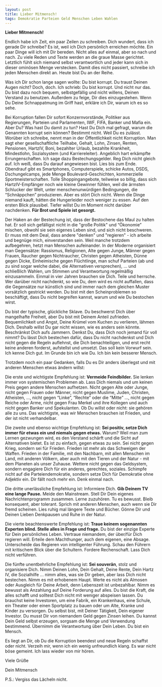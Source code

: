 ```yaml
---
layout: post
title: Lieber Mitmensch!
tags: Demokratie Parteien Geld Menschen Leben Wahlen
---
```


**Lieber Mitmensch!**

Endlich habe ich Zeit, ein paar Zeilen zu schreiben. Dich wundert, dass ich gerade Dir schreibe? Es ist, weil ich Dich persönlich erreichen möchte. Ein paar Dinge will ich mit Dir bereden. Nicht alles auf einmal, aber so nach und nach. Zu viele Reden und Texte werden an die graue Masse gerichtet. Letztlich fühlt sich niemand selbst verantwortlich und jeder kann sich in dieser ominösen Menge verstecken. Damit dies nicht passiert, schreibe ich jeden Menschen direkt an. Heute bist Du an der Reihe.

Was ich Dir schon lange sagen wollte: Du bist korrupt. Du traust Deinen Augen nicht? Doch, doch. Ich schrieb: Du bist korrupt. Und nicht nur das. Du bist dazu noch bequem, selbstgefällig und nicht willens, Deinen Verstand zu benutzen. Außerdem zu feige, Dir dies einzugestehen. Wenn Du Deine Schnappatmung im Griff hast, erkläre ich Dir, warum ich es so sehe.

Bei Korruption fallen Dir sofort Konzernvorstände, Politiker aus Regierungen, Parteien und Parlamenten, IWF, FIFA, Banker und Mafia ein. Aber Du? Was hast Du damit zu tun? Hast Du Dich mal gefragt, warum die Genannten korrupt sein können? Bestimmt nicht. Weil Du es zulässt. Worüber ich schreibe, nennt man in der Öffentlichkeit nicht Korruption. Man sagt eher gesellschaftliche Teilhabe, Gehalt, Lohn, Zinsen, Renten, Pensionen, HartzIV, Boni, bezahlter Urlaub, bezahlte Krankheit, Mindestlohn, Sozialsystem (und Karriereleiter). Angeblich hart erkämpfte Errungenschaften. Ich sage dazu Bestechungsgelder. Reg Dich nicht gleich auf. Ich weiß, dass Du darauf angewiesen bist. Lies bis zum Ende. Obendrauf gibt es Smartphones, Computerspiele, schicke Autos, DSDS, Dschungelcamps, jede Menge Boulevard-Geschichten, kommerzielle Sportmeisterschaften. Tolle Shoppingangebote, teilweise so billig, dass sich HartzIV-Empfänger noch wie kleine Gewinner fühlen, weil die ärmsten Schlucker der Welt, unter menschenunwürdigen Bedingungen, die “Schnäppchen” produzieren. Aber es stört Dich nicht. Wenn die Dinge niemand kauft, hätten die Hungerleider noch weniger zu essen. Auf den ersten Blick plausibel. Tiefer willst Du im Moment nicht darüber nachdenken. **Für Brot und Spiele ist gesorgt.**

Der Haken an der Bestechung ist, dass der Bestochene das Maul zu halten hat. Er soll sich gefälligst nicht in die "große Politik" und “Ökonomie” mischen, obwohl sie sein eigenes Leben sind, und sich nicht beschweren. Er muss mit dem Deal, dass andere "denken" und "regieren" - ich arbeite und begnüge mich, einverstanden sein.
Weil manche trotzdem aufbegehren, hetzt man Menschen aufeinander. In der Moderne organisiert man Gegensätze: Rassismus, Religionen, Alte gegen Junge, Männer gegen Frauen, Raucher gegen Nichtraucher, Christen gegen Atheisten, Dünne gegen Dicke, Einheimische gegen Flüchtlinge, man schuf Parteien (ab und zu sind sogar welche dabei, die Alternativen versprechen), ... und schließlich Wahlen, um Stimmen und Verantwortung regelmäßig einzusammeln. Einmal in vier Jahren brauchen sie Dich. Teile und herrsche.
Wer darüber nicht nachdenkt, so wie Du, dem wird es nicht auffallen, dass die Gegensätze nur künstlich sind und immer nach dem gleichen Muster vorsätzlich gestrickt werden. Du bist mit den Scheinproblemen so beschäftigt, dass Du nicht begreifen kannst, warum und wie Du bestochen wirst.

Du bist der typische, glückliche Sklave. Du beschwerst Dich über mangelhafte Freiheit, aber Du bist mit Deinem Anteil zufrieden. Bequemlichkeit und Angst, Deine Krümel vom Kuchen zu verlieren, lähmen Dich. Deshalb willst Du gar nicht wissen, wie es anders sein könnte. Beschränkst Dich aufs Jammern. Denkst Du, dass Dich noch jemand für voll nimmt? Du lässt Dich bestechen dafür, dass Du nicht nachdenkst und Dich nicht gegen die Regeln auflehnst, die Dich benachteiligen, und erst recht keine anderen forderst, aufstellst und umsetzt. Das soll kein Vorwurf sein. Ich kenne Dich gut. Im Grunde bin ich wie Du. Ich bin kein besserer Mensch.

Trotzdem noch ein paar Gedanken, falls Du es Dir anders überlegst und mit anderen Menschen etwas ändern willst:

Die erste und wichtigste Empfehlung ist: **Vermeide Feindbilder.** Sie lenken immer von systemischen Problemen ab. Lass Dich niemals und um keinen Preis gegen andere Menschen aufhetzen. Nicht gegen Alte oder Junge, nicht gegen Frauen oder Männer, nicht gegen Muslime, Juden, Christen, Atheisten, ..., nicht gegen “Linke”, “Rechte” oder die “Mitte” ..., nicht gegen Reiche oder Arme, nicht gegen Frau Merkel und ihre Kollegen und auch nicht gegen Banker und Spekulanten. Ob Du willst oder nicht: sie gehören alle zu uns. Das wichtigste, was wir Menschen brauchen ist Frieden, und der ist nicht verhandelbar.

Die zweite und ebenso wichtige Empfehlung ist: **Sei positiv, setze Dich immer für etwas ein und niemals gegen etwas.** Warum? Weil man zum Lernen gezwungen wird, es den Verstand schärft und die Sicht auf Alternativen bietet. Es ist zu einfach, gegen etwas zu sein. Sei nicht gegen Krieg, sondern sei für Frieden. Frieden ist mehr als das Schweigen der Waffen. Frieden in der Familie, mit den Nachbarn, mit allen Menschen im Land, mit anderen Völkern, aber auch mit den Tieren und der Natur - mit dem Planeten als unser Zuhause. Wettere nicht gegen das Geldsystem, sondern engagiere Dich für ein anderes, gerechtes, soziales. Schimpfe nicht auf die Parteiendemokratie, sondern setze Dich für Demokratie ohne Adjektiv ein. Dir fällt noch mehr ein. Denk einmal nach.

Die dritte unerlässliche Empfehlung ist: Informiere Dich. **Gib Deinem TV eine lange Pause.** Meide den Mainstream. Stell Dir Dein eigenes Nachrichtenprogramm zusammen. Lerne zuzuhören. Tu es bewusst. Bleib konsequent, aber tolerant. Sprich mit anderen Menschen, auch wenn sie Dir fremd scheinen. Lies ruhig mal längere Texte und Bücher. Gönne Dir und Deinen Lieben Denkpausen und Ruhe in der Natur.

Die vierte beachtenswerte Empfehlung ist: **Traue keinem sogenannten Experten blind. Stelle alles in Frage und frage.** Du bist der einzige Experte für Dein persönliches Leben. Vertraue niemandem, der über/für Dich regieren will. Erteile dem Machthunger, auch dem eigenen, eine Absage. Unterscheide das Regieren von intelligenter Führung. Schau den Führern mit kritischem Blick über die Schultern. Fordere Rechenschaft. Lass Dich nicht verführen.

Die fünfte unentbehrliche Empfehlung ist: **Sei souverän**, stolz und organisiere Dich. Nimm Deinen Lohn, Dein Gehalt, Deine Rente, Dein Hartz IV, die Sozialhilfe ... nimm alles, was sie Dir geben, aber lass Dich nicht bestechen. Nimm es mit erhobenem Haupt. Werte es nicht als Almosen oder Ausgleich für Deine Arbeit, denn Lebenszeit ist unbezahlbar. Nimm es bewusst als Anzahlung auf Deine Forderung auf alles. Du bist die Kraft, die alles schafft und solltest Dich nicht mit weniger abspeisen lassen. Du brauchst keine Investoren, um eine Fabrik, ein Krankenhaus, eine Schule, ein Theater oder einen Sportplatz zu bauen oder um Alte, Kranke und Kinder zu versorgen. Du selbst bist, mit Deiner Tätigkeit, Dein eigener Investor. Du musst Dir von niemandem Geld gegen Zinsen leihen. Du kannst Dein Geld selbst erzeugen, sorgsam die Menge und Verwendung bestimmend. Übernimm die Verantwortung über Dein Leben. Du bist ein Mensch. 

Es liegt an Dir, ob Du die Korruption beendest und neue Regeln schaffst oder nicht. Verzeih mir, wenn ich ein wenig unfreundlich klang. Es war nicht böse gemeint. Ich lass wieder von mir hören.

Viele Grüße

Dein Mitmensch

P.S.: Vergiss das Lächeln nicht.
